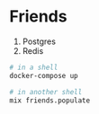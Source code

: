 # Friends

1. Postgres
1. Redis

```bash
# in a shell
docker-compose up

# in another shell
mix friends.populate
```
